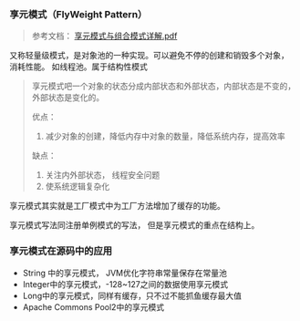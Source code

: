 ### 享元模式（FlyWeight Pattern）

> 参考文档： [享元模式与组合模式详解.pdf](source/享元模式与组合模式详解.pdf) 

又称轻量级模式，是对象池的一种实现。可以避免不停的创建和销毁多个对象， 消耗性能。 如线程池。属于结构性模式

> 享元模式吧一个对象的状态分成内部状态和外部状态，内部状态是不变的， 外部状态是变化的。
>
> 优点：
>
> 1. 减少对象的创建，降低内存中对象的数量，降低系统内存，提高效率
>
> 缺点：
>
> 1. 关注内外部状态， 线程安全问题
> 2. 使系统逻辑复杂化

享元模式其实就是工厂模式中为工厂方法增加了缓存的功能。

享元模式写法同注册单例模式的写法， 但是享元模式的重点在结构上。

### 享元模式在源码中的应用

* String 中的享元模式， JVM优化字符串常量保存在常量池
* Integer中的享元模式，-128~127之间的数据使用享元模式
* Long中的享元模式，同样有缓存，只不过不能抓鱼缓存最大值
* Apache Commons Pool2中的享元模式
